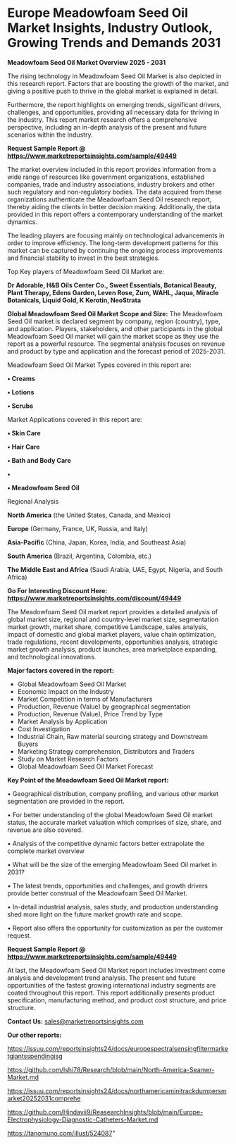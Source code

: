 # Europe Meadowfoam Seed Oil Market Insights, Industry Outlook, Growing Trends and Demands 2031

<Strong> Meadowfoam Seed Oil Market Overview 2025 - 2031</strong>

The rising technology in Meadowfoam Seed Oil Market is also depicted in this research report. Factors that are boosting the growth of the market, and giving a positive push to thrive in the global market is explained in detail.

Furthermore, the report highlights on emerging trends, significant drivers, challenges, and opportunities, providing all necessary data for thriving in the industry. This report market research offers a comprehensive perspective, including an in-depth analysis of the present and future scenarios within the industry.

<strong>Request Sample Report @ <a href=https://www.marketreportsinsights.com/sample/49449>https://www.marketreportsinsights.com/sample/49449</a></strong>

The market overview included in this report provides information from a wide range of resources like government organizations, established companies, trade and industry associations, industry brokers and other such regulatory and non-regulatory bodies. The data acquired from these organizations authenticate the Meadowfoam Seed Oil research report, thereby aiding the clients in better decision making. Additionally, the data provided in this report offers a contemporary understanding of the market dynamics.

The leading players are focusing mainly on technological advancements in order to improve efficiency. The long-term development patterns for this market can be captured by continuing the ongoing process improvements and financial stability to invest in the best strategies.

Top Key players of Meadowfoam Seed Oil Market are:

<strong>Dr Adorable, H&B Oils Center Co., Sweet Essentials, Botanical Beauty, Plant Therapy, Edens Garden, Leven Rose, Zum, WAHL, Jaqua, Miracle Botanicals, Liquid Gold, K Kerotin, NeoStrata</strong>

<strong><b>Global Meadowfoam Seed Oil Market Scope and Size:</b></strong>
The Meadowfoam Seed Oil market is declared segment by company, region (country), type, and application. Players, stakeholders, and other participants in the global Meadowfoam Seed Oil market will gain the market scope as they use the report as a powerful resource. The segmental analysis focuses on revenue and product by type and application and the forecast period of 2025-2031.

Meadowfoam Seed Oil Market Types covered in this report are:

<strong>•  Creams

•  Lotions

•  Scrubs</strong>

Market Applications covered in this report are:

<strong>•  Skin Care

•  Hair Care

•  Bath and Body Care

•  

•  Meadowfoam Seed Oil</strong> 

Regional Analysis

<strong>North America</strong> (the United States, Canada, and Mexico)

<strong>Europe</strong> (Germany, France, UK, Russia, and Italy)

<strong>Asia-Pacific</strong> (China, Japan, Korea, India, and Southeast Asia)

<strong>South America</strong> (Brazil, Argentina, Colombia, etc.)

<strong>The Middle East and Africa</strong> (Saudi Arabia, UAE, Egypt, Nigeria, and South Africa)

<strong>Go For Interesting Discount Here: <a href=https://www.marketreportsinsights.com/discount/49449>https://www.marketreportsinsights.com/discount/49449</a></strong>

The Meadowfoam Seed Oil market report provides a detailed analysis of global market size, regional and country-level market size, segmentation market growth, market share, competitive Landscape, sales analysis, impact of domestic and global market players, value chain optimization, trade regulations, recent developments, opportunities analysis, strategic market growth analysis, product launches, area marketplace expanding, and technological innovations.

<strong><b>Major factors covered in the report:</b></strong>
<ul>
  <li>Global Meadowfoam Seed Oil Market </li>
  <li>Economic Impact on the Industry</li>
  <li>Market Competition in terms of Manufacturers</li>
  <li>Production, Revenue (Value) by geographical segmentation</li>
  <li>Production, Revenue (Value), Price Trend by Type</li>
  <li>Market Analysis by Application</li>
  <li>Cost Investigation</li>
  <li>Industrial Chain, Raw material sourcing strategy and Downstream Buyers</li>
  <li>Marketing Strategy comprehension, Distributors and Traders</li>
  <li>Study on Market Research Factors</li>
  <li>Global Meadowfoam Seed Oil Market Forecast</li>
</ul>

<strong><b>Key Point of the Meadowfoam Seed Oil Market report:</b></strong>

• Geographical distribution, company profiling, and various other market segmentation are provided in the report.

• For better understanding of the global Meadowfoam Seed Oil market status, the accurate market valuation which comprises of size, share, and revenue are also covered.

• Analysis of the competitive dynamic factors better extrapolate the complete market overview

• What will be the size of the emerging Meadowfoam Seed Oil market in 2031?

• The latest trends, opportunities and challenges, and growth drivers provide better construal of the Meadowfoam Seed Oil Market.

• In-detail industrial analysis, sales study, and production understanding shed more light on the future market growth rate and scope.

• Report also offers the opportunity for customization as per the customer request.

<strong>Request Sample Report @ <a href=https://www.marketreportsinsights.com/sample/49449>https://www.marketreportsinsights.com/sample/49449</a></strong>

At last, the Meadowfoam Seed Oil Market report includes investment come analysis and development trend analysis. The present and future opportunities of the fastest growing international industry segments are coated throughout this report. This report additionally presents product specification, manufacturing method, and product cost structure, and price structure.

<strong>Contact Us:</strong>
sales@marketreportsinsights.com

<strong>Our other reports:</strong>

<a href=https://issuu.com/reportsinsights24/docs/europespectralsensingfiltermarketgiantsspendingisg>https://issuu.com/reportsinsights24/docs/europespectralsensingfiltermarketgiantsspendingisg</a>

<a href=https://github.com/Ishi78/Research/blob/main/North-America-Seamer-Market.md>https://github.com/Ishi78/Research/blob/main/North-America-Seamer-Market.md</a>

<a href=https://issuu.com/reportsinsights24/docs/northamericaminitrackdumpersmarket20252031comprehe>https://issuu.com/reportsinsights24/docs/northamericaminitrackdumpersmarket20252031comprehe</a>

<a href=https://github.com/Hindavii9/ReasearchInsights/blob/main/Europe-Electrophysiology-Diagnostic-Catheters-Market.md>https://github.com/Hindavii9/ReasearchInsights/blob/main/Europe-Electrophysiology-Diagnostic-Catheters-Market.md</a>

<a href=https://tanomuno.com/illust/524087>https://tanomuno.com/illust/524087</a>"
